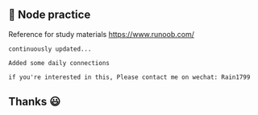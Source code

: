 ## :milky_way: Node practice
Reference for study materials https://www.runoob.com/

    continuously updated...

    Added some daily connections

    if you're interested in this, Please contact me on wechat: Rain1799  

## Thanks :smiley: